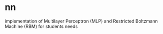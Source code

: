nn
==

implementation of Multilayer Perceptron (MLP) and Restricted Boltzmann Machine (RBM) for students needs
